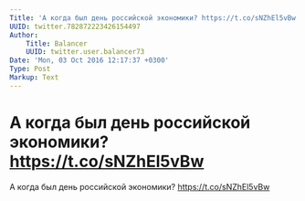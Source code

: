 ```yaml
---
Title: 'А когда был день российской экономики? https://t.co/sNZhEl5vBw'
UUID: twitter.782872223426154497
Author:
    Title: Balancer
    UUID: twitter.user.balancer73
Date: 'Mon, 03 Oct 2016 12:17:37 +0300'
Type: Post
Markup: Text
---
```


# А когда был день российской экономики? https://t.co/sNZhEl5vBw

А когда был день российской экономики?
https://t.co/sNZhEl5vBw